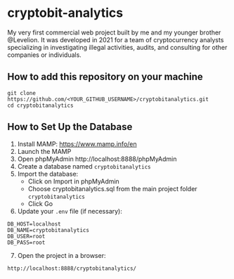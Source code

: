 # cryptobit-analytics
My very first commercial web project built by me and my younger brother @Levelion.
It was developed in 2021 for a team of cryptocurrency analysts specializing in investigating illegal activities, audits, and consulting for other companies or individuals.

## How to add this repository on your machine

```
git clone https://github.com/<YOUR_GITHUB_USERNAME>/cryptobitanalytics.git
cd cryptobitanalytics
```

## How to Set Up the Database

1. Install MAMP: https://www.mamp.info/en
2. Launch the MAMP
3. Open phpMyAdmin http://localhost:8888/phpMyAdmin
4. Create a database named `cryptobitanalytics`
5. Import the database:
    - Click on Import in phpMyAdmin
    - Choose cryptobitanalytics.sql from the main project folder `cryptobitanalytics`
    - Click Go
6. Update your `.env` file (if necessary):

```
DB_HOST=localhost
DB_NAME=cryptobitanalytics
DB_USER=root
DB_PASS=root
```
7. Open the project in a browser:

```
http://localhost:8888/cryptobitanalytics/
```